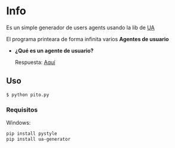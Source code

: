 # Info

Es un simple generador de users agents usando la lib de [UA](https://github.com/iamdual/ua-generator)

El programa printeara de forma infinita varios **Agentes de usuario**

- **¿Qué es un agente de usuario?**

   Respuesta: [Aquí](https://es.wikipedia.org/wiki/Agente_de_usuario)

## Uso

```
$ python pito.py
```

### Requisitos

Windows:
```bash
pip install pystyle
pip install ua-generator
```
